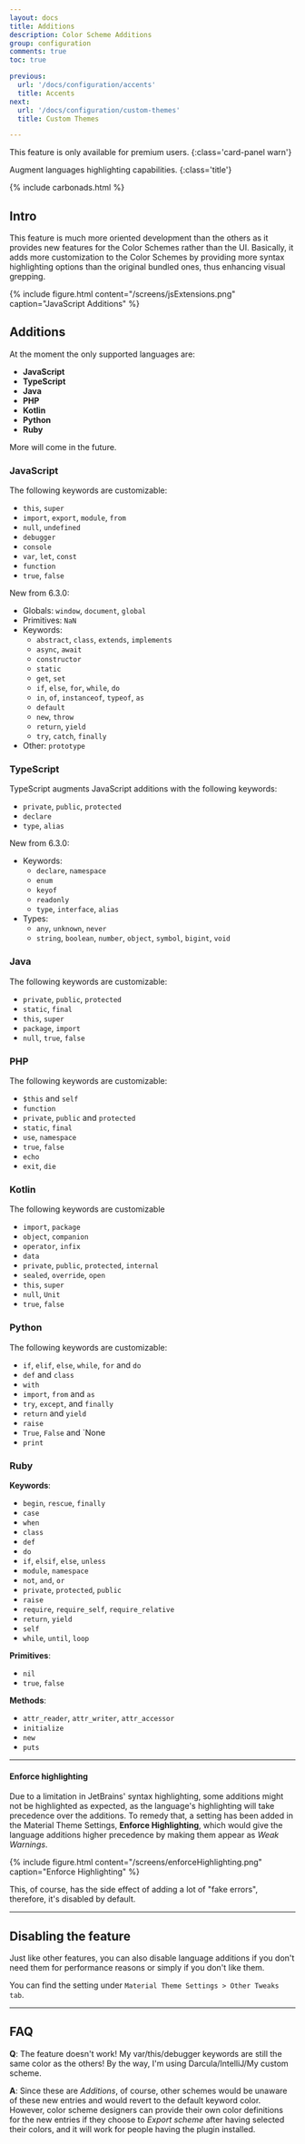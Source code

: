 ```yaml
---
layout: docs
title: Additions
description: Color Scheme Additions
group: configuration
comments: true
toc: true

previous:
  url: '/docs/configuration/accents'
  title: Accents
next:
  url: '/docs/configuration/custom-themes'
  title: Custom Themes

---
```


This feature is only available for premium users.
{:class='card-panel warn'}

Augment languages highlighting capabilities.
{:class='title'}

{% include carbonads.html %}

## Intro

This feature is much more oriented development than the others as it provides new features for the Color Schemes rather than the UI. Basically, it adds more
customization to the Color Schemes by providing more syntax highlighting options than the original bundled ones, thus enhancing visual grepping.

{% include figure.html content="/screens/jsExtensions.png" caption="JavaScript Additions" %}

## Additions

At the moment the only supported languages are:

- **JavaScript**
- **TypeScript**
- **Java**
- **PHP**
- **Kotlin**
- **Python**
- **Ruby**

More will come in the future.

### JavaScript

The following keywords are customizable:

- `this`, `super`
- `import`, `export`, `module`, `from`
- `null`, `undefined`
- `debugger`
- `console`
- `var`, `let`, `const`
- `function`
- `true`, `false`

New from 6.3.0:

- Globals: `window`, `document`, `global`
- Primitives: `NaN`
- Keywords:
    - `abstract`, `class`, `extends`, `implements`
    - `async`, `await`
    - `constructor`
    - `static`
    - `get`, `set`
    - `if`, `else`, `for`, `while`, `do`
    - `in`, `of`, `instanceof`, `typeof`, `as`
    - `default`
    - `new`, `throw`
    - `return`, `yield`
    - `try`, `catch`, `finally`
- Other: `prototype`

### TypeScript

TypeScript augments JavaScript additions with the following keywords:

- `private`, `public`, `protected`
- `declare`
- `type`, `alias`

New from 6.3.0:

- Keywords:
    - `declare`, `namespace`
    - `enum`
    - `keyof`
    - `readonly`
    - `type`, `interface`, `alias`
- Types:
    - `any`, `unknown`, `never`
    - `string`, `boolean`, `number`, `object`, `symbol`, `bigint`, `void`

### Java

The following keywords are customizable:

- `private`, `public`, `protected`
- `static`, `final`
- `this`, `super`
- `package`, `import`
- `null`, `true`, `false`

### PHP

The following keywords are customizable:

- `$this` and `self`
- `function`
- `private`, `public` and `protected`
- `static`, `final`
- `use`, `namespace`
- `true`, `false`
- `echo`
- `exit`, `die`

### Kotlin

The following keywords are customizable

- `import`, `package`
- `object`, `companion`
- `operator`, `infix`
- `data`
- `private`, `public`, `protected`, `internal`
- `sealed`, `override`, `open`
- `this`, `super`
- `null`, `Unit`
- `true`, `false`

### Python

The following keywords are customizable:

- `if`, `elif`, `else`, `while`, `for` and `do`
- `def` and `class`
- `with`
- `import`, `from` and `as`
- `try`, `except`, and `finally`
- `return` and `yield`
- `raise`
- `True`, `False` and `None
- `print`

### Ruby

**Keywords**:

- `begin`, `rescue`, `finally`
- `case`
- `when`
- `class`
- `def`
- `do`
- `if`, `elsif`, `else`, `unless`
- `module`, `namespace`
- `not`, `and`, `or`
- `private`, `protected`, `public`
- `raise`
- `require`, `require_self`, `require_relative`
- `return`, `yield`
- `self`
- `while`, `until`, `loop`

**Primitives**:

- `nil`
- `true`, `false`

**Methods**:

- `attr_reader`, `attr_writer`, `attr_accessor`
- `initialize`
- `new`
- `puts`

----

#### Enforce highlighting

Due to a limitation in JetBrains' syntax highlighting, some additions might not be highlighted as expected,
as the language's highlighting will take precedence over the additions.
To remedy that, a setting has been added in the Material Theme Settings, **Enforce Highlighting**,
which would give the language additions higher precedence by making them appear as _Weak Warnings_.

{% include figure.html content="/screens/enforceHighlighting.png" caption="Enforce Highlighting" %}

This, of course, has the side effect of adding a lot of "fake errors", therefore, it's disabled by default.

----

## Disabling the feature

Just like other features, you can also disable language additions if you don't need them for performance reasons or simply if you don't like them.

You can find the setting under `Material Theme Settings > Other Tweaks tab`.

---

## FAQ

**Q**: The feature doesn't work! My var/this/debugger keywords are still the same color as the others! By the way, I'm using Darcula/IntelliJ/My custom scheme.

**A**: Since these are *Additions*, of course, other schemes would be unaware of these new entries and would revert to the default keyword color.
However, color scheme designers can provide their own color definitions for the new entries if they choose to *Export scheme* after having selected their
colors, and it will work for people having the plugin installed.



